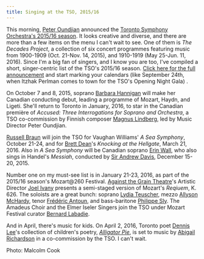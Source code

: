 ```yaml
---
title: Singing at the TSO, 2015/16 
---
```


<p>This morning, <a href="http://www.tso.ca/en-ca/About-the-TSO/peter-oundjian.aspx" target="_blank">Peter Oundjian</a> announced the <a href="http://www.tso.ca/en-ca/Media-Room/Media-Releases.aspx?entryID=42430" target="_blank">Toronto Symphony Orchestra's 2015/16 season</a>. It looks creative and diverse, and there are more than a few items on the menu I can't wait to see. One of them is&nbsp;<em>The Decades Project</em>, a collection of six concert programmes featuring music from 1900-1909 (Oct. 21-Nov. 14, 2015), and 1910-1919 (May 25-Jun. 11, 2016). Since I'm a big fan of singers, and I know you are too, I've compiled a short, singer-centric list of the TSO's 2015/16 season. <a href="http://www.tso.ca/en-ca/Media-Room/Media-Releases.aspx?entryID=42430" target="_blank">Click here for the full announcement</a> and start marking your calendars (like September 24th, when Itzhak Perlman comes to town for the TSO's Opening Night Gala) .</p><p>On October 7 and 8, 2015, soprano <a href="http://www.barbarahannigan.com/" target="_blank">Barbara Hannigan</a> will make her Canadian conducting debut, leading a programme of Mozart, Haydn, and Ligeti. She'll return to Toronto&nbsp;in January, 2016, to star in the Canadian première of&nbsp;<em>Accused: Three Interrogations for Soprano and Orchestra</em>, a TSO co-commission by Finnish composer <a href="http://www.theguardian.com/music/musicblog/2013/apr/16/contemporary-music-guide-magnus-lindberg" target="_blank">Magnus Lindberg</a>, led by Music Director&nbsp;Peter Oundjian.</p><p><a href="http://www.russellbraun.com/" target="_blank">Russell Braun</a> will join the TSO for Vaughan Williams'&nbsp;<em>A Sea Symphony</em>, October 21-24, and for <a href="https://boosey.com/pages/cr/composer/composer_main.asp?composerid=2959&amp;ttype=BIOGRAPHY&amp;ttitle=Biography" target="_blank">Brett Dean</a>'s <em>Knocking at the Hellgate</em>, March 21, 2016. Also in <i>A Sea Symphony&nbsp;</i>will be Canadian soprano <a href="http://www.erinwall.com/" target="_blank">Erin Wall</a>, who also sings in Handel's&nbsp;<em>Messiah</em>, conducted by <a href="http://sirandrewdavis.com/biography/" target="_blank">Sir Andrew Davis</a>, December 15-20, 2015.</p><p>Number one on my must-see list is in January 21-23, 2016, as part of the 2015/16 season's Mozart@260 Festival. <a href="http://againstthegraintheatre.com/" target="_blank">Against the Grain Theatre</a>'s Artistic Director <a href="http://www.joelivany.com/index/welcome.html" target="_blank">Joel Ivany</a> presents a semi-staged version of Mozart's&nbsp;<em>Reqiuem</em>, K. 626. The soloists are a great bunch: soprano <a href="http://www.askonasholt.co.uk/artists/singers/soprano/lydia-teuscher" target="_blank">Lydia Teuscher</a>, mezzo <a href="http://www.allysonmchardy.com/" target="_blank">Allyson McHardy</a>, tenor <a href="http://www.fr-lebureau.com/fiche_artiste.php?id=26" target="_blank">Frédéric Antoun</a>, and bass-baritone <a href="http://philippesly.com/" target="_blank">Philippe Sly</a>. The Amadeus Choir and the Elmer Iseler Singers join the TSO under Mozart Festival curator <a href="http://www.askonasholt.co.uk/artists/conductors/bernard-labadie" target="_blank">Bernard Labadie</a>.</p><p>And in April, there's music for kids. On April 2, 2016, Toronto poet <a href="http://dennislee.ca/" target="_blank">Dennis Lee</a>'s collection of children's poetry, <a href="http://www.amazon.ca/Alligator-Pie-Classic-Edition-Dennis/dp/1443411515" target="_blank"><em>Alligator Pie</em></a>, is set to music by <a href="http://abigailrichardson.com/" target="_blank">Abigail Richardson</a> in a co-commission by the TSO. I can't wait.
</p><div class="intro">Photo: Malcolm Cook</div><p></p>
